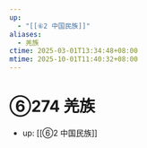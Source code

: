 ```yaml
---
up:
  - "[[⑥2 中国民族]]"
aliases:
  - 羌族
ctime: 2025-03-01T13:34:48+08:00
mtime: 2025-10-01T11:40:32+08:00
---
```


# ⑥274 羌族

- up: [[⑥2 中国民族]]

